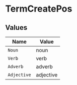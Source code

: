 # TermCreatePos


## Values

| Name        | Value       |
| ----------- | ----------- |
| `Noun`      | noun        |
| `Verb`      | verb        |
| `Adverb`    | adverb      |
| `Adjective` | adjective   |